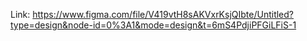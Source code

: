Link: https://www.figma.com/file/V419vtH8sAKVxrKsjQIbte/Untitled?type=design&node-id=0%3A1&mode=design&t=6mS4PdjiPFGiLFiS-1